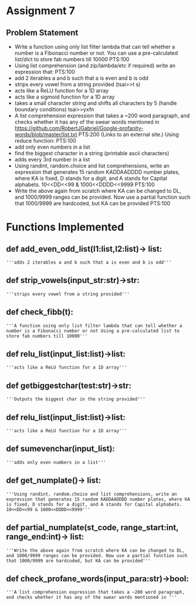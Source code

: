 # Assignment 7

## Problem Statement

- Write a function using only list filter lambda that can tell whether a number is a Fibonacci number or not. You can use a pre-calculated list/dict to store fab numbers till 10000 PTS:100
- Using list comprehension (and zip/lambda/etc if required) write an expression that: PTS:100
- add 2 iterables a and b such that a is even and b is odd
- strips every vowel from a string provided (tsai>>t s)
- acts like a ReLU function for a 1D array
- acts like a sigmoid function for a 1D array
- takes a small character string and shifts all characters by 5 (handle boundary conditions) tsai>>yxfn
- A list comprehension expression that takes a ~200 word paragraph, and checks whether it has any of the swear words mentioned in https://github.com/RobertJGabriel/Google-profanity-words/blob/master/list.txt PTS:200 (Links to an external site.)
Using reduce function: PTS:100
- add only even numbers in a list
- find the biggest character in a string (printable ascii characters)
- adds every 3rd number in a list
- Using randint, random.choice and list comprehensions, write an expression that generates 15 random KADDAADDDD number plates, where KA is fixed, D stands for a digit, and A stands for Capital alphabets. 10<<DD<<99 & 1000<<DDDD<<9999 PTS:100
- Write the above again from scratch where KA can be changed to DL, and 1000/9999 ranges can be provided. Now use a partial function such that 1000/9999 are hardcoded, but KA can be provided PTS:100
 

#  Functions Implemented 

## def add_even_odd_list(l1:list,l2:list)-> list:
    '''adds 2 iterables a and b such that a is even and b is odd'''

## def strip_vowels(input_str:str)->str:
    '''strips every vowel from a string provided'''

## def check_fibb(t):
    '''A function using only list filter lambda that can tell whether a number is a Fibonacci number or not Using a pre-calculated list to store fab numbers till 10000'''

## def relu_list(input_list:list)->list:
    '''acts like a ReLU function for a 1D array'''

## def getbiggestchar(test:str)->str:
    '''Outputs the biggest char in the string provided'''

## def relu_list(input_list:list)->list:
    '''acts like a ReLU function for a 1D array'''

## def sumevenchar(input_list):
    '''adds only even numbers in a list'''

## def get_numplate()-> list:
    '''Using randint, random.choice and list comprehensions, write an expression that generates 15 random KADDAADDDD number plates, where KA is fixed, D stands for a digit, and A stands for Capital alphabets. 10<<DD<<99 & 1000<<DDDD<<9999'''

## def partial_numplate(st_code, range_start:int, range_end:int)-> list:
    '''Write the above again from scratch where KA can be changed to DL, and 1000/9999 ranges can be provided. Now use a partial function such that 1000/9999 are hardcoded, but KA can be provided'''

## def check_profane_words(input_para:str)->bool:
    '''A list comprehension expression that takes a ~200 word paragraph, and checks whether it has any of the swear words mentioned in '''
